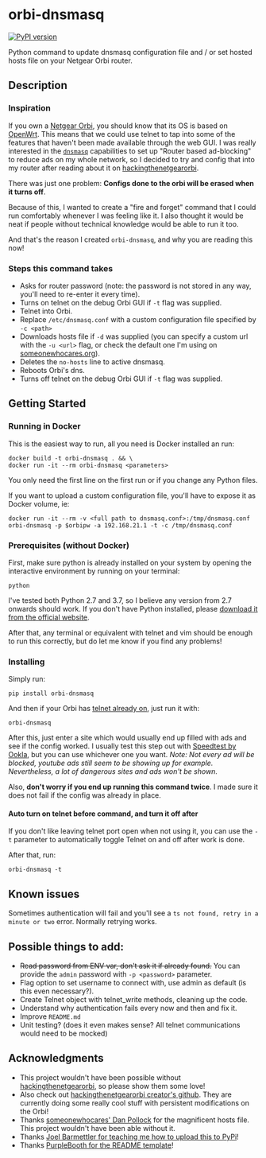 # orbi-dnsmasq

[![PyPI version](https://badge.fury.io/py/orbi-dnsmasq.svg)](https://badge.fury.io/py/orbi-dnsmasq)

Python command to update dnsmasq configuration file and / or set hosted hosts file on your Netgear Orbi router.

## Description

### Inspiration

If you own a [Netgear Orbi](https://www.netgear.com/orbi/), you should know that its OS is based on [OpenWrt](https://openwrt.org/).
This means that we could use telnet to tap into some of the features that haven't been made available through the web GUI.
I was really interested in the [`dnsmasq`](https://en.wikipedia.org/wiki/Dnsmasq) capabilities to set up "Router based 
ad-blocking" to reduce ads on my whole network, so I decided to try and config that into my router after reading about it on 
[hackingthenetgearorbi](https://hackingthenetgearorbi.wordpress.com/).

There was just one problem: **Configs done to the orbi will be erased when it turns off**.

Because of this, I wanted to create a "fire and forget" command that I could run comfortably whenever I was feeling like it.
I also thought it would be neat if people without technical knowledge would be able to run it too.

And that's the reason I created `orbi-dnsmasq`, and why you are reading this now!

### Steps this command takes

- Asks for router password (note: the password is not stored in any way, you'll need to re-enter it every time).
- Turns on telnet on the debug Orbi GUI if `-t` flag was supplied.
- Telnet into Orbi.
- Replace `/etc/dnsmasq.conf` with a custom configuration file specified by `-c <path>`
- Downloads hosts file if `-d` was supplied (you can specify a custom url with the `-u <url>` flag, or check the default one I'm using 
on [someonewhocares.org](https://someonewhocares.org/hosts/)).
- Deletes the `no-hosts` line to active dnsmasq.
- Reboots Orbi's dns.
- Turns off telnet  on the debug Orbi GUI if `-t` flag was supplied.

## Getting Started

### Running in Docker

This is the easiest way to run, all you need is Docker installed an run:
```
docker build -t orbi-dnsmasq . && \
docker run -it --rm orbi-dnsmasq <parameters>
```
You only need the first line on the first run or if you change any Python files.

If you want to upload a custom configuration file, you'll have to expose it as Docker volume, ie:
```
docker run -it --rm -v <full path to dnsmasq.conf>:/tmp/dnsmasq.conf orbi-dnsmasq -p $orbipw -a 192.168.21.1 -t -c /tmp/dnsmasq.conf
```


### Prerequisites (without Docker)

First, make sure python is already installed on your system by opening the interactive environment by running on your terminal:
 
```
python
```

I've tested both Python 2.7 and 3.7, so I believe any version from 2.7 onwards should work.
If you don't have Python installed, please [download it from the official website](https://www.python.org/downloads/). 

After that, any terminal or equivalent with telnet and vim should be enough to run this correctly, but do let me know 
if you find any problems!

### Installing

Simply run:

```
pip install orbi-dnsmasq
```

And then if your Orbi has [telnet already on](https://oldwiki.archive.openwrt.org/toh/netgear/telnet.console), just run it with:
```
orbi-dnsmasq
```

After this, just enter a site which would usually end up filled with ads and see if the config worked. I usually test 
this step out with [Speedtest by Ookla](https://www.speedtest.net/), but you can use whichever one you want. _Note: 
Not every ad will be blocked, youtube ads still seem to be showing up for example. Nevertheless, a lot of dangerous sites and ads won't
 be shown._

Also, **don't worry if you end up running this command twice**. I made sure it does not fail if the config was already in place.

#### Auto turn on telnet before command, and turn it off after

If you don't like leaving telnet port open when not using it, you can use the `-t` parameter to automatically toggle Telnet on and off after work is done.

After that, run:

```
orbi-dnsmasq -t
```

## Known issues
Sometimes authentication will fail and you'll see a `ts not found, retry in a minute or two` error. Normally retrying works.

## Possible things to add:

- ~~Read password from ENV var, don't ask it if already found.~~ You can provide the `admin` password with `-p <password>` parameter.
- Flag option to set username to connect with, use admin as default (is this even necessary?).
- Create Telnet object with telnet_write methods, cleaning up the code.
- Understand why authentication fails every now and then and fix it.
- Improve `README.md`
- Unit testing? (does it even makes sense? All telnet communications would need to be mocked)

## Acknowledgments

- This project wouldn't have been possible without [hackingthenetgearorbi](https://hackingthenetgearorbi.wordpress.com/), 
so please show them some love!
- Also check out [hackingthenetgearorbi creator's github](https://github.com/tumescentrubor/Orbi-s-Non-Sufficit). 
They are currently doing some really cool stuff with persistent modifications on the Orbi!
- Thanks [someonewhocares' Dan Pollock](https://someonewhocares.org/hosts/) for the magnificent hosts file. This project 
wouldn't have been able without it.
- Thanks [Joel Barmettler for teaching me how to upload this to PyPi](https://medium.com/@joel.barmettler/how-to-upload-your-python-package-to-pypi-65edc5fe9c56)!
- Thanks [PurpleBooth for the README template](https://gist.github.com/PurpleBooth/109311bb0361f32d87a2)!

